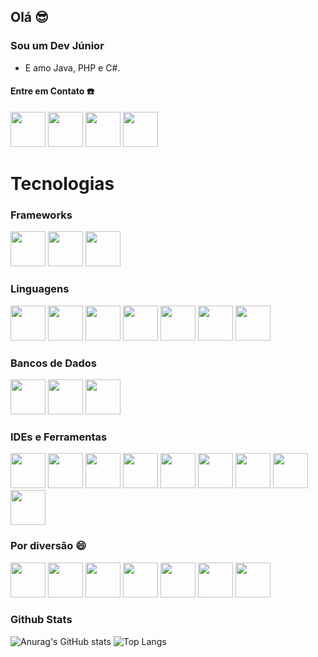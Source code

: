 ## Olá 😎

### Sou um Dev Júnior
- E amo Java, PHP e C#.

#### Entre em Contato ☎️
<a href="https://www.instagram.com/mateusgalvaodecamargo/"><img height="56" width="56" src="https://cdn.simpleicons.org/instagram/E4405F"/><a/> <a href="mailto:mateus.galvao.camargo.contato@gmail.com"><img height="56" width="56" src="https://cdn.simpleicons.org/gmail/EA4335"/><a/> <a href="https://web.whatsapp.com/send?phone=5546991145079"><img height="56" width="56" src="https://cdn.simpleicons.org/whatsapp/25D366"/><a/> <a href="https://www.linkedin.com/in/mateus-galvão-de-camargo/"><img height="56" width="56" src="https://cdn.simpleicons.org/linkedin/0A66C2"/><a/>

# Tecnologias
### Frameworks
<img height="56" width="56" src="https://cdn.simpleicons.org/spring/6DB33F"/> <img height="56" width="56" src="https://github.com/user-attachments/assets/0d297f8b-45b4-4296-ad72-fa29a1bcb526"/> <img height="56" width="56" src="https://github.com/user-attachments/assets/e7f313e5-9c62-4224-9037-96e665a5eea5"/> 

### Linguagens
<img height="56" width="56" src="https://github.com/user-attachments/assets/115b1e71-1f1d-49b3-b72c-6f12b92d5adc"/> <img height="56" width="56" src="https://cdn.simpleicons.org/php/777BB4"/> <img height="56" width="56" src="https://cdn.simpleicons.org/javascript/F7DF1E"/> <img height="56" width="56" src="https://github.com/user-attachments/assets/e53d5182-f949-4fe2-89a0-77072bf6a2a5"/> <img height="56" width="56" src="https://github.com/user-attachments/assets/33eda0af-02af-43a3-97bd-f7a3af2172cf"/> <img height="56" width="56" src="https://github.com/user-attachments/assets/36e508c5-c879-4bb6-921b-c1f191aa8f4a"/> <img height="56" width="56" src="https://github.com/user-attachments/assets/b5a2fe4a-5b79-4e76-b633-8ab9dca7d7df"/>

### Bancos de Dados
<img height="56" width="56" src="https://github.com/user-attachments/assets/e581111f-b0fa-4a92-ae36-d5bf75eddf6f"/> <img height="56" width="56" src="https://github.com/user-attachments/assets/b045072c-cc60-4729-bef9-b4c9bab44bb3" /> <img height="56" width="56" src="https://github.com/user-attachments/assets/90f6f3f9-e0c8-4278-8337-a9d17c71e415"/>

### IDEs e Ferramentas
<img height="56" width="56" src="https://github.com/user-attachments/assets/105ba76d-030e-48bf-83f2-3025f7ce4d1c"/> <img height="56" width="56" src="https://cdn.simpleicons.org/eclipseide/2C2255"/> <img height="56" width="56" src="https://github.com/user-attachments/assets/73b0cba4-bbed-4613-b838-befcd6e80d7d"/> <img height="56" width="56" src="https://github.com/user-attachments/assets/95bde259-f1de-492d-84b3-c2f89476dc09"/> <img height="56" width="56" src="https://github.com/user-attachments/assets/5f256c2e-d742-4b4b-9217-42458f2a9018"/> <img height="56" width="56" src="https://github.com/user-attachments/assets/3663b2f4-df02-4765-afa4-e636861ac6a3"/> <img height="56" width="56" src="https://github.com/user-attachments/assets/aff4a02f-83d0-47e9-9ca7-17992bb18b32"/> <img height="56" width="56" src="https://github.com/user-attachments/assets/69d17383-2dd1-439c-aa88-3b5036279da3"/> <img height="56" width="56" src="https://github.com/user-attachments/assets/e68c3350-d6c5-4a39-9027-e47d481d2333"/>

### Por diversão 😄
<img height="56" width="56" src="https://github.com/user-attachments/assets/c81ea993-42b6-4896-be8e-16e5fc5e0379"/> <img height="56" width="56" src="https://github.com/user-attachments/assets/902c06d1-8153-4c39-8917-41fb36ded139"/> <img height="56" width="56" src="https://github.com/user-attachments/assets/528ec492-7d0b-491c-b954-cc873ccc481f"/> <img height="56" width="56" src="https://github.com/user-attachments/assets/883692d5-9de5-4f98-945c-51773542ff67"/> <img height="56" width="56" src="https://github.com/user-attachments/assets/77edb04b-c639-4ed1-ba84-1fbc8e991502"/> <img height="56" width="56" src="https://github.com/user-attachments/assets/010378f4-0d27-415c-90b4-cb2ec349c8ed"/> <img height="56" width="56" src="https://github.com/user-attachments/assets/7ddc5506-a6e0-4307-8107-c391238606fb"/>

### Github Stats
![Anurag's GitHub stats](https://github-readme-stats-mateus-projects-850bd77f.vercel.app/api?username=Mateus-Galvao-de-Camargo&title_color=5f26d5&bg_color=00000000&text_color=5f26d5&show_icons=true&icon_color=5f26d5&border_color=5f26d5)
![Top Langs](https://github-readme-stats-mateus-projects-850bd77f.vercel.app/api/top-langs/?username=Mateus-Galvao-de-Camargo&title_color=5f26d5&bg_color=00000000&text_color=5f26d5&layout=compact&border_color=5f26d5&hide=Hack,html,CSS,scss&langs_count=6)

